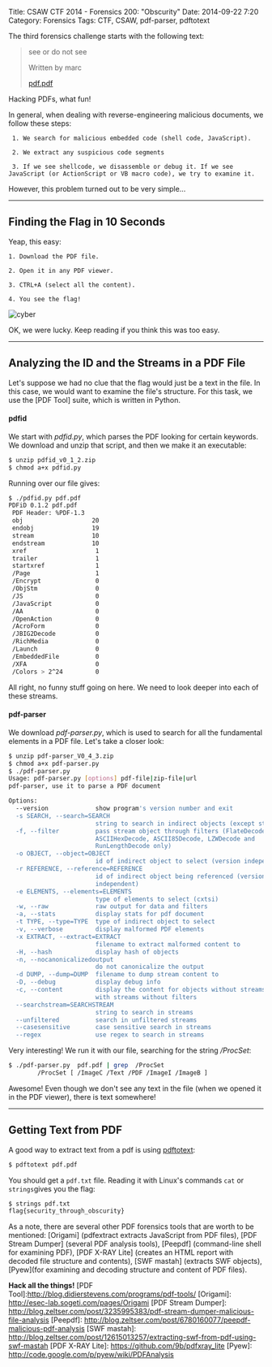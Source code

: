 Title:   CSAW CTF 2014 - Forensics 200: "Obscurity"
Date: 2014-09-22 7:20
Category: Forensics
Tags: CTF, CSAW, pdf-parser, pdftotext




The third forensics challenge starts with the following text:

> see or do not see
>
> Written by marc
>
> [pdf.pdf]
>


Hacking PDFs, what fun!


In general, when dealing with reverse-engineering malicious documents, we follow these steps:

     1. We search for malicious embedded code (shell code, JavaScript).

     2. We extract any suspicious code segments

     3. If we see shellcode, we disassemble or debug it. If we see JavaScript (or ActionScript or VB macro code), we try to examine it.


However, this problem turned out to be very simple...

---

## Finding the Flag in 10 Seconds

Yeap, this easy:


    1. Download the PDF file.

    2. Open it in any PDF viewer.

    3. CTRL+A (select all the content).

    4. You see the flag!

![cyber](http://i.imgur.com/b03EehK.png)

OK, we were lucky. Keep reading if you think this was too easy.



----

## Analyzing the ID and the Streams in a PDF File

Let's suppose we had no clue that the flag would just be a text in the file. In this case, we would want to examine the file's structure. For this task, we use the [PDF Tool] suite, which is written in Python.

#### pdfid

We start with *pdfid.py*, which parses the PDF  looking for certain keywords. We download and unzip that script, and then we make it an executable:

```sh
$ unzip pdfid_v0_1_2.zip
$ chmod a+x pdfid.py
```

Running over our file gives:
```sh
$ ./pdfid.py pdf.pdf
PDFiD 0.1.2 pdf.pdf
 PDF Header: %PDF-1.3
 obj                   20
 endobj                19
 stream                10
 endstream             10
 xref                   1
 trailer                1
 startxref              1
 /Page                  1
 /Encrypt               0
 /ObjStm                0
 /JS                    0
 /JavaScript            0
 /AA                    0
 /OpenAction            0
 /AcroForm              0
 /JBIG2Decode           0
 /RichMedia             0
 /Launch                0
 /EmbeddedFile          0
 /XFA                   0
 /Colors > 2^24         0
```

All right, no funny stuff going on here. We need to look deeper into each of these streams.

#### pdf-parser

We download *pdf-parser.py*, which is used to search for all the fundamental elements in a PDF file. Let's take a closer look:

```sh
$ unzip pdf-parser_V0_4_3.zip
$ chmod a+x pdf-parser.py
$ ./pdf-parser.py
Usage: pdf-parser.py [options] pdf-file|zip-file|url
pdf-parser, use it to parse a PDF document

Options:
  --version             show program's version number and exit
  -s SEARCH, --search=SEARCH
                        string to search in indirect objects (except streams)
  -f, --filter          pass stream object through filters (FlateDecode,
                        ASCIIHexDecode, ASCII85Decode, LZWDecode and
                        RunLengthDecode only)
  -o OBJECT, --object=OBJECT
                        id of indirect object to select (version independent)
  -r REFERENCE, --reference=REFERENCE
                        id of indirect object being referenced (version
                        independent)
  -e ELEMENTS, --elements=ELEMENTS
                        type of elements to select (cxtsi)
  -w, --raw             raw output for data and filters
  -a, --stats           display stats for pdf document
  -t TYPE, --type=TYPE  type of indirect object to select
  -v, --verbose         display malformed PDF elements
  -x EXTRACT, --extract=EXTRACT
                        filename to extract malformed content to
  -H, --hash            display hash of objects
  -n, --nocanonicalizedoutput
                        do not canonicalize the output
  -d DUMP, --dump=DUMP  filename to dump stream content to
  -D, --debug           display debug info
  -c, --content         display the content for objects without streams or
                        with streams without filters
  --searchstream=SEARCHSTREAM
                        string to search in streams
  --unfiltered          search in unfiltered streams
  --casesensitive       case sensitive search in streams
  --regex               use regex to search in streams
```

Very interesting! We run it with our file, searching for the string */ProcSet*:
```sh
$ ./pdf-parser.py  pdf.pdf | grep  /ProcSet
        /ProcSet [ /ImageC /Text /PDF /ImageI /ImageB ]
```
Awesome! Even though we don't see any text in the file (when we opened it in the PDF viewer), there is text somewhere!


-------------

## Getting Text from PDF


A good way to extract text from a pdf is using [pdftotext]:

```sh
$ pdftotext pdf.pdf
```

You should get a ```pdf.txt``` file. Reading it with Linux's commands ```cat``` or ```strings```gives you the flag:

```sh
$ strings pdf.txt
flag{security_through_obscurity}
```

As a note, there are several other PDF forensics tools that are worth to be mentioned: [Origami] (pdfextract extracts JavaScript from PDF files), [PDF Stream Dumper] (several PDF analysis tools), [Peepdf] (command-line shell for examining PDF), [PDF X-RAY Lite] (creates an HTML report with decoded file structure and contents), [SWF mastah] (extracts SWF objects), [Pyew](for examining and decoding structure and content of PDF files).





**Hack all the things!**
[PDF Tool]:http://blog.didierstevens.com/programs/pdf-tools/
[Origami]: http://esec-lab.sogeti.com/pages/Origami
[PDF Stream Dumper]: http://blog.zeltser.com/post/3235995383/pdf-stream-dumper-malicious-file-analysis
[Peepdf]: http://blog.zeltser.com/post/6780160077/peepdf-malicious-pdf-analysis
[SWF mastah]: http://blog.zeltser.com/post/12615013257/extracting-swf-from-pdf-using-swf-mastah
[PDF X-RAY Lite]: https://github.com/9b/pdfxray_lite
[Pyew]: http://code.google.com/p/pyew/wiki/PDFAnalysis

[this website]: http://blog.didierstevens.com/programs/pdf-tools/
[pdf-tools]: https://apps.fedoraproject.org/packages/pdf-tools
[pdf.pdf]: https://ctf.isis.poly.edu/static/uploads/883c7046854e04138c55680ffde90a61/pdf.pdf
[pdftotext]: http://en.wikipedia.org/wiki/Pdftotext

